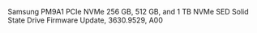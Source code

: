 Samsung PM9A1 PCIe NVMe 256 GB, 512 GB, and 1 TB NVMe SED Solid State Drive Firmware Update, 3630.9529, A00

